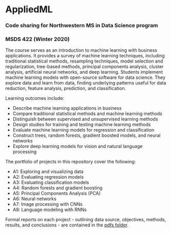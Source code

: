 # AppliedML
### Code sharing for Northwestern MS in Data Science program<br>
### MSDS 422 (Winter 2020)

The course serves as an introduction to machine learning with business applications. It provides a survey of machine learning techniques, including traditional statistical methods, resampling techniques, model selection and regularization, tree-based methods, principal components analysis, cluster analysis, artificial neural networks, and deep learning. Students implement machine learning models with open-source software for data science. They explore data and learn from data, finding underlying patterns useful for data reduction, feature analysis, prediction, and classification.

Learning outcomes include:

* Describe machine learning applications in business
* Compare traditional statistical methods and machine learning methods
* Distinguish between supervised and unsupervised learning methods
* Design studies for training and testing machine learning methods
* Evaluate machine learning models for regression and classification
* Construct trees, random forests, gradient boosted models, and neural networks
* Explore deep learning models for vision and natural language processing

The portfolio of projects in this repository cover the following:

* A1: Exploring and visualizing data
* A2: Evaluating regression models
* A3: Evaluating classification models
* A4: Random forests and gradient boosting
* A5: Principal Components Analysis (PCA)
* A6: Neural networks
* A7: Image processing with CNNs
* A8: Language modeling with RNNs

Formal reports on each project - outlining data source, objectives, methods, results, and conclusions - are contained in the [pdfs folder](https://github.com/clboetticher/AppliedML/tree/master/pdfs). 
